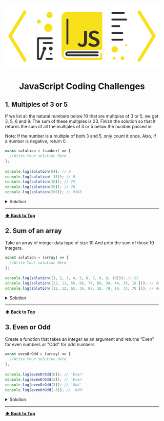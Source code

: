 ![javascript](images/logo.png)

<h1 align="center" id='header'>JavaScript Coding Challenges </h1>

## 1. Multiples of 3 or 5

If we list all the natural numbers below 10 that are multiples of 3 or 5, we get 3, 5, 6 and 9. The sum of these multiples is 23. Finish the solution so that it returns the sum of all the multiples of 3 or 5 below the number passed in.

Note: If the number is a multiple of both 3 and 5, only count it once. Also, if a number is negative, return 0.

```js
const solution = (number) => {
  //Write Your solution Here
};

console.log(solution(0)); // 0
console.log(solution(-15)); // 0
console.log(solution(10)); // 23
console.log(solution(20)); // 78
console.log(solution(200)); // 9168
```

<details><summary style="cursor:pointer">Solution</summary>

```js
const solution = (number) => {
  let sum = 0;
  for (let i = 0; i < number; i++) {
    if (i % 3 === 0 || i % 5 === 0) {
      sum += i;
    }
  }
  return sum;
};
```

</details>

---
**[⬆ Back to Top](#header)**

## 2. Sum of an array

Take an array of integer data type of size 10 And pritn the sum of those 10 integers.


```js
const solution = (array) => {
  //Write Your solution Here
};

console.log(solution([1, 2, 3, 4, 5, 6, 7, 8, 9, 10])); // 55
console.log(solution([22, 11, 55, 66, 77, 88, 99, 44, 33, 10 ])); // 505
console.log(solution([12, 12, 65, 36, 87, 18, 79, 14, 73, 70 ])); // 466
```

<details><summary style="cursor:pointer">Solution</summary>

```js

const solution = (array) =>{
    let sum = 0;
    for(let i = 0; i < array.length; i++){
        sum += array[i];
    }
    return sum;
};
```

</details>

---
**[⬆ Back to Top](#header)**


## 3. Even or Odd

Create a function that takes an integer as an argument and returns "Even" for even numbers or "Odd" for odd numbers.

```js
const evenOrOdd = (array) => {
  //Write Your solution Here
};

console.log(evenOrOdd(0)); // 'Even'
console.log(evenOrOdd(2)); // 'Even'
console.log(evenOrOdd(3)); // 'Odd'
console.log(evenOrOdd(-3)); // 'Odd'
```

<details><summary style="cursor:pointer">Solution</summary>

```js
//Solution 1
const evenOrOdd = number => number % 2 === 0 ? 'Even' : 'Odd';

//Solution 2
const evenOrOdd = (number) =>{
    if(number % 2 === 0){
        return 'Even';
    }else{
        return 'Odd';
    }
}
```

</details>

---
**[⬆ Back to Top](#header)**